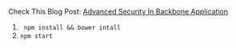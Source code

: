 Check This Blog Post:
[Advanced Security In Backbone Application](http://danialk.github.io/blog/2013/07/28/advanced-security-in-backbone-application)

1. ``` npm install && bower intall```
2. ```npm start```